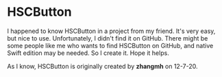 # HSCButton
I happened to know HSCButton in a project from my friend. It's very easy, but nice to use. Unfortunately, I didn't find it on GitHub. There might be some people like me who wants to find HSCButton on GitHub, and native Swift edition may be needed. So I create it. Hope it helps.

As I know, HSCButton is originally created by **zhangmh** on 12-7-20.
